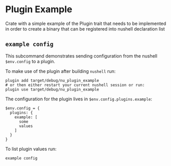 # Plugin Example

Crate with a simple example of the Plugin trait that needs to be implemented
in order to create a binary that can be registered into nushell declaration list

## `example config`

This subcommand demonstrates sending configuration from the nushell `$env.config` to a plugin.

To make use of the plugin after building `nushell` run:

```nushell
plugin add target/debug/nu_plugin_example
# or then either restart your current nushell session or run:
plugin use target/debug/nu_plugin_example
```

The configuration for the plugin lives in `$env.config.plugins.example`:

```nushell
$env.config = {
  plugins: {
    example: [
      some
      values
    ]
  }
}
```

To list plugin values run:

```nushell
example config
```


